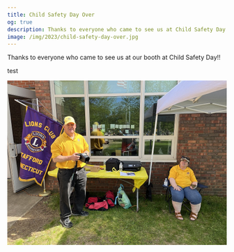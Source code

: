 ```yaml
---
title: Child Safety Day Over
og: true
description: Thanks to everyone who came to see us at Child Safety Day 2023
image: /img/2023/child-safety-day-over.jpg
---
```

Thanks to everyone who came to see us at our booth at Child Safety Day!!

test

<img src="/img/2023/child-safety-day-over.jpg" class="img-fluid" alt="Child Safety Day"/>
